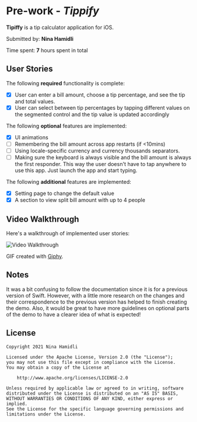 # Pre-work - *Tippify*

**Tipiffy** is a tip calculator application for iOS.

Submitted by: **Nina Hamidli**

Time spent: **7** hours spent in total

## User Stories

The following **required** functionality is complete:

* [X] User can enter a bill amount, choose a tip percentage, and see the tip and total values.
* [X] User can select between tip percentages by tapping different values on the segmented control and the tip value is updated accordingly

The following **optional** features are implemented:

* [X] UI animations
* [ ] Remembering the bill amount across app restarts (if <10mins)
* [ ] Using locale-specific currency and currency thousands separators.
* [ ] Making sure the keyboard is always visible and the bill amount is always the first responder. This way the user doesn't have to tap anywhere to use this app. Just launch the app and start typing.

The following **additional** features are implemented:

* [X] Setting page to change the default value
* [X] A section to view split bill amount with up to 4 people

## Video Walkthrough

Here's a walkthrough of implemented user stories:

<img src='https://media.giphy.com/media/gc0W3qJSwZPIIxi81A/giphy.gif' width='' alt='Video Walkthrough' />

GIF created with [Giphy](https://giphy.com/).

## Notes

It was a bit confusing to follow the documentation since it is for a previous version of Swift. However, with a little more research on the changes and their correspondence to the previous version has helped to finish creating the demo. Also, it would be great to have more guidelines on optional parts of the demo to have a clearer idea of what is expected!

## License

    Copyright 2021 Nina Hamidli

    Licensed under the Apache License, Version 2.0 (the "License");
    you may not use this file except in compliance with the License.
    You may obtain a copy of the License at

        http://www.apache.org/licenses/LICENSE-2.0

    Unless required by applicable law or agreed to in writing, software
    distributed under the License is distributed on an "AS IS" BASIS,
    WITHOUT WARRANTIES OR CONDITIONS OF ANY KIND, either express or implied.
    See the License for the specific language governing permissions and
    limitations under the License.
